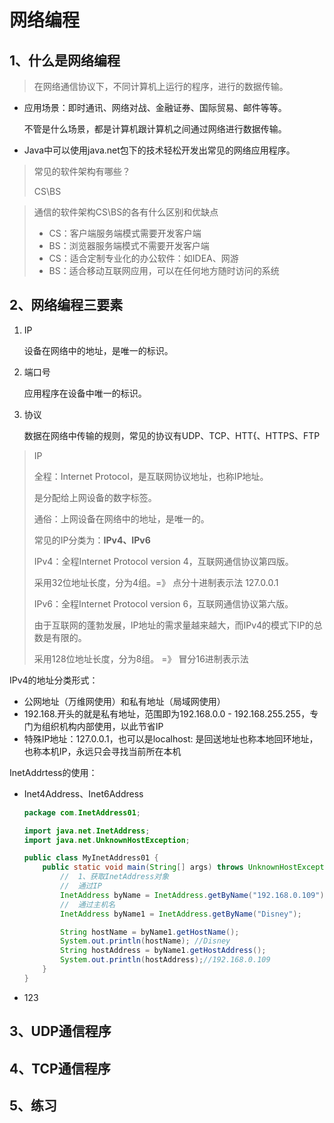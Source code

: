 # 网络编程

## 1、什么是网络编程

> 在网络通信协议下，不同计算机上运行的程序，进行的数据传输。

- 应用场景：即时通讯、网络对战、金融证券、国际贸易、邮件等等。

  不管是什么场景，都是计算机跟计算机之间通过网络进行数据传输。

- Java中可以使用java.net包下的技术轻松开发出常见的网络应用程序。

> 常见的软件架构有哪些？
>
> CS\BS

> 通信的软件架构CS\BS的各有什么区别和优缺点
>
> - CS：客户端服务端模式需要开发客户端
> - BS：浏览器服务端模式不需要开发客户端
> - CS：适合定制专业化的办公软件：如IDEA、网游
> - BS：适合移动互联网应用，可以在任何地方随时访问的系统

## 2、网络编程三要素

1. IP

   设备在网络中的地址，是唯一的标识。

2. 端口号

   应用程序在设备中唯一的标识。

3. 协议

   数据在网络中传输的规则，常见的协议有UDP、TCP、HTT{、HTTPS、FTP

> IP
>
> 全程：Internet Protocol，是互联网协议地址，也称IP地址。
>
> 是分配给上网设备的数字标签。
>
> 通俗：上网设备在网络中的地址，是唯一的。
>
> 常见的IP分类为：**IPv4、IPv6**
>
> IPv4：全程Internet Protocol version 4，互联网通信协议第四版。
>
> 采用32位地址长度，分为4组。=》 点分十进制表示法 127.0.0.1
>
> IPv6：全程Internet Protocol version 6，互联网通信协议第六版。
>
> 由于互联网的蓬勃发展，IP地址的需求量越来越大，而IPv4的模式下IP的总数是有限的。
>
> 采用128位地址长度，分为8组。 =》 冒分16进制表示法

IPv4的地址分类形式：

- 公网地址（万维网使用）和私有地址（局域网使用）
- 192.168.开头的就是私有地址，范围即为192.168.0.0 - 192.168.255.255，专门为组织机构内部使用，以此节省IP
- 特殊IP地址：127.0.0.1，也可以是localhost: 是回送地址也称本地回环地址，也称本机IP，永远只会寻找当前所在本机



InetAddrtess的使用：

- Inet4Address、Inet6Address

  ```java
  package com.InetAddress01;
  
  import java.net.InetAddress;
  import java.net.UnknownHostException;
  
  public class MyInetAddress01 {
      public static void main(String[] args) throws UnknownHostException {
          //  1、获取InetAddress对象
          //  通过IP
          InetAddress byName = InetAddress.getByName("192.168.0.109");
          //  通过主机名
          InetAddress byName1 = InetAddress.getByName("Disney");
  
          String hostName = byName1.getHostName();
          System.out.println(hostName); //Disney
          String hostAddress = byName1.getHostAddress();
          System.out.println(hostAddress);//192.168.0.109
      }
  }
  ```

- 123







## 3、UDP通信程序



## 4、TCP通信程序

## 5、练习